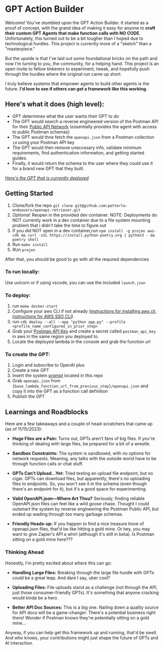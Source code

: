 # GPT Action Builder

Welcome! You've stumbled upon the GPT Action Builder. It started as a proof of concept, with the grand idea of making it easy for anyone to **craft their custom GPT Agents that make function calls with NO CODE**. Unfortunately, this turned out to be a bit tougher than I hoped due to technological hurdles. This project is currently more of a "sketch" than a "masterpiece."

But the upside is that I've laid out some foundational bricks on the path and now I'm turning to you, the community, for a helping hand. This project is an open invite to fellow tinkerers to experiment, tweak, and hopefully push through the hurdles where the original run came up short.

I truly believe systems that empower agents to build other agents is the future. **I'd love to see if others can get a framework like this working.**

## Here's what it does (high level):
* GPT determines what the user wants their GPT to do
* The GPT would search a reverse engineered version of the Postman API for their [Public API Network](https://www.postman.com/explore) (essentially provides the agent with access to public Postman schemas)
* The GPT would thne fetch the `openapi.json` from a Postman collection `id` using your Postman API key
* The GPT would then remove uneccesary info, validate minimum requirements, find authentication information, and getting started guides.
* Finally, it would return the schema to the user where they could use it for a brand new GPT that they built.

*[Here's the GPT that is currently deployed](https://chat.openai.com/g/g-fttFaS2lR-gpts-action-builder)*

## Getting Started

1. Clone/fork the repo `git clone git@github.com:petterle-endeavors/openapi-retriever.git`
2. *Optional*: Reopen in the provided dev container. NOTE: Deployments do NOT currently work in a dev container due to a file system mounting problem that i didn't take the time to figure out
3. If you did NOT open in a dev container,run `npm install -g projen aws-cdk && curl -sSL https://install.python-poetry.org | python3 - && poetry shell`
4. Run `make install`
5. RUn `projen`

After that, you should be good to go with all the required dependencies

### To run locally:
Use uvicorn or if using vscode, you can use the included `launch.json`

### To deploy:
1. run `make docker-start`
3. Configure your aws CLI if not already ([instructions for installing aws cli](https://docs.aws.amazon.com/cli/latest/userguide/getting-started-install.html), [instructions for AWS SSO CLI](https://docs.aws.amazon.com/cli/latest/userguide/sso-configure-profile-token.html))
4. run `cdk deploy --all --app "python app.py" --profile <profile_name_configured_in_prior_step>`
5. Grab your [Postman API Key](https://learning.postman.com/docs/developer/postman-api/authentication/) and create a secret called `postman_api_key` in aws in the same region you deployed to.
6. Locate the deployed lambda in the console and grab the function url

### To create the GPT:
1. Login and subscribe to OpenAI plus
2. Create a new GPT
3. Insert the system [prompt](https://github.com/petterle-endeavors/openapi-retriever/blob/main/GPT%20Prompt) located in this repo
4. Grab `openapi.json` from `{base_lambda_function_url_from_previous_step}/openapi.json` and copy it into the GPT as a function call definition
5. Publish the GPT


## Learnings and Roadblocks

Here are a few takeaways and a couple of head-scratchers that came up (as of 11/15/2023):

- **Huge Files are a Pain:** Turns out, GPTs aren't fans of big files. If you're thinking of dealing with large files, be prepared for a bit of a wrestle.

- **Sandbox Constraints:** The system is sandboxed, with no options for network requests. Meaning, any talks with the outside world have to be through function calls or chat stuff.

- **GPTs Can't Upload...Yet:** Tried testing an upload file endpoint, but no cigar. GPTs can download files, but apparently, there's no uploading files to endpoints. So, you won't see it in the schema (even though there's an endpoint for it), but it's a good space for experimenting.

- **Valid OpenAPI.json—Where Art Thou?** Seriously, finding reliable OpenAPI.json files can feel like a wild goose chase. Thought I could outsmart the system by reverse engineering the Postman Public API, but ended up wading through too many garbage schemas.

- **Friendly Heads-up:** If you happen to find a nice treasure trove of openapi.json files, that'd be like hitting a gold mine. Or hey, you may want to give Zapier's API a whirl (although it's still in beta). Is Postman sitting on a gold mine here???

### Thinking Ahead

Honestly, I'm pretty excited about where this can go:

- **Handling Large Files:** Breaking through the large file hurdle with GPTs could be a great leap. And dare I say, uber cool?

- **Uploading Files:** File uploads stand as a challenge (not through the API, just those consumer-friendly GPTs). It's something that anyone cracking would kinda be a hero.

- **Better API Doc Sources:** This is a big one. Nailing down a quality source for API docs will be a game-changer. There's a potential business right there! Wonder if Postman knows they're potentially sitting on a gold mine...

Anyway, if you can help get this framework up and running, that'd be swell. And who knows, your contributions might just shape the future of GPTs and AI interaction.
